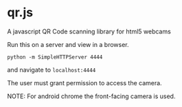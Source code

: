 qr.js
=====

A javascript QR Code scanning library for html5 webcams

Run this on a server and view in a browser.

    python -m SimpleHTTPServer 4444
    
and navigate to `localhost:4444`

The user must grant permission to access the camera.


NOTE:
For android chrome the front-facing camera is used.
